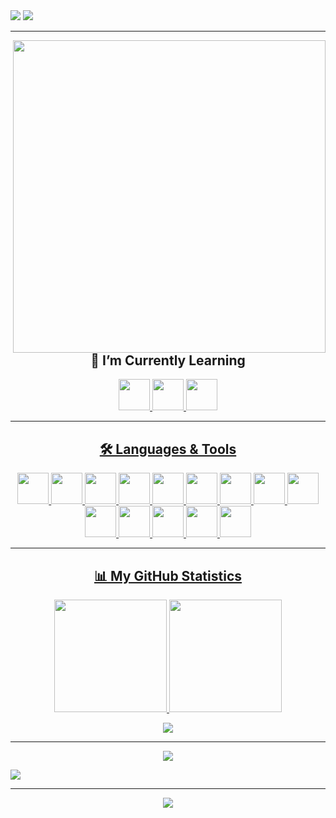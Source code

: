 <img src="https://github.com/hafiz-muhammad/hafiz-muhammad/blob/main/svg-files/wave-top.svg">

<img src="https://readme-typing-svg.herokuapp.com?size=69&color=FFFFFF&center=true&vCenter=true&width=1100&height=100&lines=Hello+there+%F0%9F%91%8B%2C+I'm+Hafiz!">

<hr>

<img align="right" src="https://media2.giphy.com/media/qgQUggAC3Pfv687qPC/giphy.gif?cid=ecf05e47q641khfg91am7sfydtn4rcbgvpi9xspkkm6rotxx&rid=giphy.gif&ct=g" width="500">

<h2 align="center"> 🌱 I’m Currently Learning </h2>

<p align="center">
   <a href="https://www.python.org/"><img src="https://github.com/hafiz-muhammad/hafiz-muhammad/blob/main/png-files/Python.png" height="50">
   <a href="https://html.spec.whatwg.org/"><img src="https://github.com/hafiz-muhammad/hafiz-muhammad/blob/main/png-files/HTML5.png" height="50">
   <a href="https://www.w3.org/TR/CSS/#css"><img src="https://github.com/hafiz-muhammad/hafiz-muhammad/blob/main/png-files/CSS.png" height="50">
</p>

<hr>

<h2 align="center"> 🛠️ Languages & Tools </h2>

<p align="center">
   <a href="https://www.python.org/"><img src="https://github.com/hafiz-muhammad/hafiz-muhammad/blob/main/png-files/Python.png" height="50">
   <a href="https://html.spec.whatwg.org/"><img src="https://github.com/hafiz-muhammad/hafiz-muhammad/blob/main/png-files/HTML5.png" height="50">
   <a href="https://www.w3.org/TR/CSS/#css"><img src="https://github.com/hafiz-muhammad/hafiz-muhammad/blob/main/png-files/CSS.png" height="50">
   <a href="https://getfedora.org/"><img src="https://github.com/hafiz-muhammad/hafiz-muhammad/blob/main/png-files/Fedora.png" height="50">
   <a href="https://www.raspberrypi.org/"><img src="https://github.com/hafiz-muhammad/hafiz-muhammad/blob/main/png-files/Raspberry-Pi.png" height="50">
   <a href="https://www.kernel.org/"><img src="https://github.com/hafiz-muhammad/hafiz-muhammad/blob/main/png-files/Tux.png" height="50">
   <a href="https://wiki.gnome.org/Apps/Terminal"><img src="https://github.com/hafiz-muhammad/hafiz-muhammad/blob/main/png-files/GNOME-Terminal.png" height="50">
   <a href="https://github.com/"><img src="https://github.com/hafiz-muhammad/hafiz-muhammad/blob/main/png-files/Octocat.png" height="50">
   <a href="https://vscodium.com/"><img src="https://github.com/hafiz-muhammad/hafiz-muhammad/blob/main/png-files/VSCodium.png" height="50">
   <a href="https://www.virtualbox.org/g"><img src="https://github.com/hafiz-muhammad/hafiz-muhammad/blob/main/png-files/VirtualBox.png" height="50">
   <a href="https://wiki.gnome.org/Apps/Boxes"><img src="https://github.com/hafiz-muhammad/hafiz-muhammad/blob/main/png-files/GNOME-Boxes.png" height="50">
   <a href="https://www.mozilla.org/en-US/firefox/new/"><img src="https://github.com/hafiz-muhammad/hafiz-muhammad/blob/main/png-files/Firefox.png" height="50">
   <a href="https://brave.com/"><img src="https://github.com/hafiz-muhammad/hafiz-muhammad/blob/main/png-files/Brave.png" height="50"> 
   <a href="https://www.gimp.org/"><img src="https://github.com/hafiz-muhammad/hafiz-muhammad/blob/main/png-files/GIMP.png" height="50">
</p>

<hr>
  
<h2 align="center"> 📊 My GitHub Statistics </h2>

<p align="center">
   <img src="https://github-readme-stats.vercel.app/api/top-langs/?username=hafiz-muhammad&layout=compact&hide_border=true&theme=nord" height="180em">
   <img src="https://github-readme-streak-stats.herokuapp.com?user=hafiz-muhammad&layout=compact&hide_border=true&theme=nord" height="180em">
</p>

<p align="center">
   <img src="https://activity-graph.herokuapp.com/graph?username=hafiz-muhammad&hide_border=true&theme=nord">
</p>

<hr>

<p align="center">
   <img src="https://github.com/hafiz-muhammad/hafiz-muhammad/blob/output/github-contribution-grid-snake.svg">
</p>

<img src="https://github.com/hafiz-muhammad/hafiz-muhammad/blob/main/svg-files/wave-bottom.svg">

<hr>

<div align="center">
    <img src="https://komarev.com/ghpvc/?username=hafiz-muhammad&style=for-the-badge&label=Profile+views&color=blue">
</div> 
